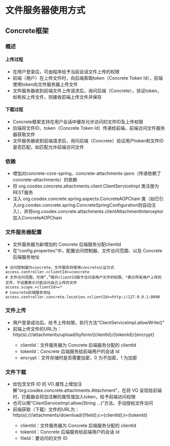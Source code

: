 # 文件服务器使用方式

## Concrete框架

### 概述

#### 上传过程

- 在用户登录后，可由程序给予当前会话文件上传的权限
- 前端（用户）在上传文件时，向后端索取token（Concrete Token Id），前端使用token向文件服务器上传文件
- 文件服务器收到前端文件上传请求后，询问后端（Concrete），验证token，如有权上传文件，则接收前端上传文件并保存

#### 下载过程

- Concrete框架支持在用户会话中缓存允许访问的文件ID及上传权限
- 后端将文件ID、token（Concrete Token Id）传递给前端，前端访问文件服务器获取文件
- 文件服务器收到前端请求后，询问后端（Concrete）验证用户token和文件ID是否匹配，如匹配允许前端访问文件

### 依赖

- 增加对concrete-core-spring、concrete-attachments-jaxrs（传递依赖了concrete-attachments）的依赖
- 将 org.coodex.concrete.attachments.client.ClientServiceImpl 类注册为REST服务
- 注入 org.coodex.concrete.spring.aspects.ConcreteAOPChain 类（如已引入org.coodex.concrete.spring.ConcreteSpringConfiguration则自动注入），并将org.coodex.concrete.attachments.clientAttachmentInterceptor加入ConcreteAOPChain

### 文件服务器配置

- 文件服务器为新增加的 Concrete 后端服务分配clientId
- 在“config.properties"中，配置访问控制器、文件访问范围、以及 Concrete 后端服务地址

```properties
# 访问控制器为concrete，文件服务将使用concrete认证方式
access.controller.<clientId>=concrete
# 文件访问范围，可用“,”隔开clientId授予访问该用户文件的权限，*表示所有用户上传的文件，不设置表示只能访问自己上传的文件
access.scope.<clientId>=*
# Concrete后端服务地址
access.controller.concrete.location.<clientId>=http://127.0.0.1:8090
```

### 文件上传

- 用户登录成功后，给予上传权限，执行方法“ClientServiceImpl.allowWrite()”
- 前端上传文件的URL为：http(s)://<fileserver>/attachments/upload/byform/{clientId}/{tokenId}/{encrypt}
  - clientId：文件服务器为 Concrete 后端服务分配的 clientId
  - tokenId：Concrete 后端服务给前端用户的会话 Id
  - encrypt：文件存储时是否需要加密，0 为不加密，1 为加密

### 文件下载

- 给包含文件 ID 的 VO 属性上增加注解“org.coodex.concrete.attachments.Attachment”，在将 VO 呈现给前端时，拦截器会将加注解的属性值加入token，给予前端访问权限
- 也可以用“ClientServiceImpl.allow(String ...)“方法，手动授权文件访问
- 前端获取（下载）文件的URL为：http(s)://<fileserver>/attachments/download/{fileId};c={clientId};t={tokenId}
  - clientId：文件服务器为 Concrete 后端服务分配的 clientId
  - tokenId：Concrete 后端服务给前端用户的会话 Id
  - fileId：要访问的文件 ID
